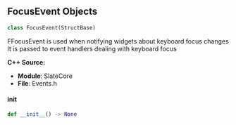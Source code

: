 ## FocusEvent Objects

```python
class FocusEvent(StructBase)
```

FFocusEvent is used when notifying widgets about keyboard focus changes
It is passed to event handlers dealing with keyboard focus

**C++ Source:**

- **Module**: SlateCore
- **File**: Events.h

<a id="unreal.FocusEvent.__init__"></a>

#### __init__

```python
def __init__() -> None
```

<a id="unreal.KeyboardFocusEvent"></a>